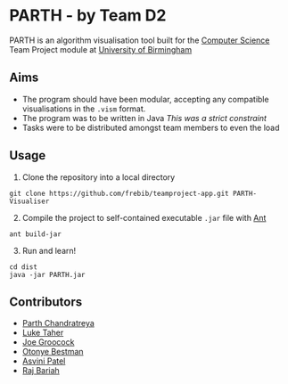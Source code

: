 # PARTH - by Team D2
PARTH is an algorithm visualisation tool built for the [Computer Science](http://cs.bham.ac.uk) Team Project module at [University of Birmingham](http://www.bham.ac.uk)

## Aims
* The program should have been modular, accepting any compatible visualisations in the `.vism` format.
* The program was to be written in Java *This was a strict constraint*
* Tasks were to be distributed amongst team members to even the load

## Usage
1. Clone the repository into a local directory
```
git clone https://github.com/frebib/teamproject-app.git PARTH-Visualiser
```

2. Compile the project to self-contained executable `.jar` file with [Ant](http://ant.apache.org/)
```
ant build-jar
```

3. Run and learn!
```
cd dist
java -jar PARTH.jar
```

## Contributors
* [Parth Chandratreya](https://github.com/parthami)
* [Luke Taher](https://github.com/LukeTaher)
* [Joe Groocock](https://github.com/frebib)
* [Otonye Bestman](https://github.com/OBESTMAN)
* [Asvini Patel](https://github.com/AsviniPatel)
* [Raj Bariah](https://github.com/GulrajBariah)
